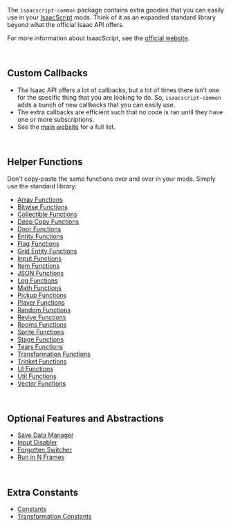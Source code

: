The `isaacscript-common` package contains extra goodies that you can easily use in your [IsaacScript](https://isaacscript.github.io/) mods. Think of it as an expanded standard library beyond what the official Isaac API offers.

For more information about IsaacScript, see the [official website](https://isaacscript.github.io/).

<br />

## Custom Callbacks

- The Isaac API offers a lot of callbacks, but a lot of times there isn't one for the specific thing that you are looking to do. So, `isaacscript-common` adds a bunch of new callbacks that you can easily use.
- The extra callbacks are efficient such that no code is ran until they have one or more subscriptions.
- See the [main website](https://isaacscript.github.io/docs/function-signatures-custom) for a full list.

<br />

## Helper Functions

Don't copy-paste the same functions over and over in your mods. Simply use the standard library:

- [Array Functions](modules/functions_array.html)
- [Bitwise Functions](modules/functions_bitwise.html)
- [Collectible Functions](modules/functions_collectibles.html)
- [Deep Copy Functions](modules/functions_deepCopy.html)
- [Door Functions](modules/functions_doors.html)
- [Entity Functions](modules/functions_entity.html)
- [Flag Functions](modules/functions_flag.html)
- [Grid Entity Functions](modules/functions_gridEntity.html)
- [Input Functions](modules/functions_input.html)
- [Item Functions](modules/functions_items.html)
- [JSON Functions](modules/functions_json.html)
- [Log Functions](modules/functions_log.html)
- [Math Functions](modules/functions_math.html)
- [Pickup Functions](modules/functions_pickups.html)
- [Player Functions](modules/functions_player.html)
- [Random Functions](modules/functions_random.html)
- [Revive Functions](modules/functions_revive.html)
- [Rooms Functions](modules/functions_rooms.html)
- [Sprite Functions](modules/functions_sprite.html)
- [Stage Functions](modules/functions_stage.html)
- [Tears Functions](modules/functions_tears.html)
- [Transformation Functions](modules/functions_transformations.html)
- [Trinket Functions](modules/functions_trinkets.html)
- [UI Functions](modules/functions_ui.html)
- [Util Functions](modules/functions_util.html)
- [Vector Functions](modules/functions_vector.html)

<br />

## Optional Features and Abstractions

- [Save Data Manager](modules/features_saveDataManager_main.html)
- [Input Disabler](modules/features_disableInputs.html)
- [Forgotten Switcher](modules/features_forgottenSwitch.html)
- [Run in N Frames](modules/features_runInNFrames.html)

<br />

## Extra Constants

- [Constants](modules/constants.html)
- [Transformation Constants](modules/transformationMap.html)
